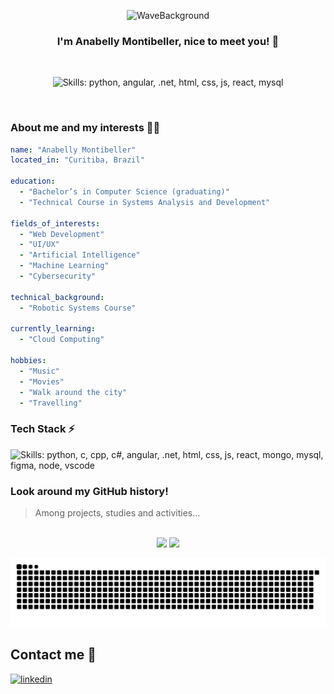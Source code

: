 <p align="center">
  <img alt="WaveBackground" src="https://capsule-render.vercel.app/api?type=waving&height=135&color=gradient&text=Welcome%20everyone&fontColor=FFFFFF&fontSize=65"/>
</p>

<h3 align="center">
  I'm Anabelly Montibeller, nice to meet you! 👋
</h3>

<br/>

<p align="center">
  <img alt="Skills: python, angular, .net, html, css, js, react, mysql" src="https://skillicons.dev/icons?i=python,angular,net,html,css,js,react,mysql"/>
</p>

<br/>

### About me and my interests 👩‍💻

```yaml
name: "Anabelly Montibeller"
located_in: "Curitiba, Brazil"

education:
  - "Bachelor’s in Computer Science (graduating)"
  - "Technical Course in Systems Analysis and Development"

fields_of_interests:
  - "Web Development"
  - "UI/UX"
  - "Artificial Intelligence"
  - "Machine Learning"
  - "Cybersecurity"

technical_background:
  - "Robotic Systems Course"

currently_learning:
  - "Cloud Computing"

hobbies:
  - "Music"
  - "Movies"
  - "Walk around the city"
  - "Travelling"
```
### Tech Stack ⚡

<p>
  <img alt="Skills: python, c, cpp, c#, angular, .net, html, css, js, react, mongo, mysql, figma, node, vscode" src="https://skillicons.dev/icons?i=python,flask,tensorflow,c,cpp,cs,angular,net,html,css,js,react,nodejs,mongo,mysql,figma,vscode,git"/>
</p>

### Look around my GitHub history!

> Among projects, studies and activities...

<br/>

<div align="center">
  <img height="170em" src="https://github-readme-stats.vercel.app/api?username=nabelly19&show_icons=true&theme=transparent"/>
  <img height="170em" src="https://github-readme-stats.vercel.app/api/top-langs/?username=nabelly19&layout=compact&theme=transparent"/>
</div>

![snake gif](https://github.com/nabelly19/nabelly19/blob/output/github-contribution-grid-snake.svg)

## Contact me 🤝
[![linkedin](https://img.shields.io/badge/LinkedIn-0077B5?style=for-the-badge&logo=linkedin&logoColor=white)](https://www.linkedin.com/in/anabelly-sthephany-paiva-montibeller-ab1ab5235/)






